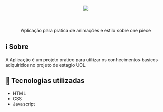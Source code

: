 <h1 align="center">
<br>
  <img src="https://github.com/DiegoVSouza/one_piece_pratica_uol/assets/104873917/8bf9464a-7741-4833-98bc-d2393de7ee55" />
<br>
<br>
</h1>

<p align="center">Aplicação para pratica de animações e estilo sobre one piece </p> 

## ℹ Sobre 

<p>A Aplicação é um projeto pratico para utilizar os conhecimentos basicos adiquiridos no projeto de estagio UOL.
</p>


## 🚀 Tecnologias utilizadas
- HTML
- CSS
- Javascript







